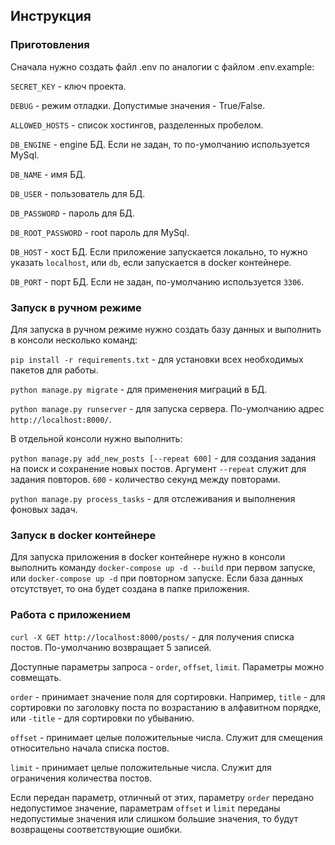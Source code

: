 ## Инструкция

### Приготовления

Сначала нужно создать файл .env по аналогии с файлом .env.example:

`SECRET_KEY` - ключ проекта.

`DEBUG` - режим отладки. Допустимые значения - True/False.

`ALLOWED_HOSTS` - список хостингов, разделенных пробелом.

`DB_ENGINE` - engine БД. Если не задан, то по-умолчанию используется MySql.

`DB_NAME` - имя БД.

`DB_USER` - пользователь для БД.

`DB_PASSWORD` - пароль для БД.

`DB_ROOT_PASSWORD` - root пароль для MySql.

`DB_HOST` - хост БД. Если приложение запускается локально, то нужно указать `localhost`, или `db`, если запускается в
docker контейнере.

`DB_PORT` - порт БД. Если не задан, по-умолчанию используется `3306`.

### Запуск в ручном режиме

Для запуска в ручном режиме нужно создать базу данных и выполнить в консоли несколько команд:

`pip install -r requirements.txt` - для установки всех необходимых пакетов для работы.

`python manage.py migrate` - для применения миграций в БД.

`python manage.py runserver` - для запуска сервера. По-умолчанию адрес `http://localhost:8000/`.

В отдельной консоли нужно выполнить:

`python manage.py add_new_posts [--repeat 600]` - для создания задания на поиск и сохранение новых постов.
Аргумент `--repeat` служит для задания повторов. `600` - количество секунд между повторами.

`python manage.py process_tasks` - для отслеживания и выполнения фоновых задач.

### Запуск в docker контейнере

Для запуска приложения в docker контейнере нужно в консоли выполнить команду `docker-compose up -d --build` при первом
запуске, или `docker-compose up -d` при повторном запуске. Если база данных отсутствует, то она будет создана в папке
приложения.

### Работа с приложением

`curl -X GET http://localhost:8000/posts/` - для получения списка постов. По-умолчанию возвращает 5 записей.

Доступные параметры запроса - `order`, `offset`, `limit`. Параметры можно совмещать.

`order` - принимает значение поля для сортировки. Например, `title` - для сортировки по заголовку поста по возрастанию в
алфавитном порядке, или `-title` - для сортировки по убыванию.

`offset` - принимает целые положительные числа. Служит для смещения относительно начала списка постов.

`limit` - принимает целые положительные числа. Служит для ограничения количества постов.

Если передан параметр, отличный от этих, параметру `order` передано недопустимое значение, параметрам `offset` и `limit`
переданы недопустимые значения или слишком большие значения, то будут возвращены соответствующие ошибки. 
